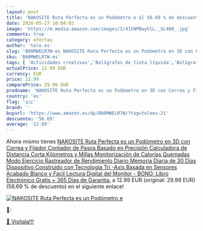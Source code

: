 ```yaml
---
layout: post
title: 'NAKOSITE Ruta Perfecta es un Podómetro e al 56.69 % de descuento'
date: 2020-05-27 10:04:02
image: 'https://m.media-amazon.com/images/I/41tNPBwyhlL._SL400_.jpg'
comments: true
category: ofertas
author: 'tole.es'
slug: 'B00MWELR7W-es NAKOSITE Ruta Perfecta es un Podómetro en 3D con Correa y...'
sku: 'B00MWELR7W-es'
tags: [ 'Actividades creativas','Bolígrafos de tinta líquida','Bolígrafos y recambios','Bolígrafos, lápices y útiles de escritura','Juguetes','Juguetes y juegos','Material de educación infantil','Material de escritura y dibujo para niños','Material escolar y educativo','Mosaicos para niños','Oficina y papelería','Pinturas','Rotuladores de colores para niños','Témperas y pinturas para murales','calculadora', ]
actualPrice: 12.99 EUR
currency: EUR
price: 12.99
comparePrice: 29.99 EUR
prodname: 'NAKOSITE Ruta Perfecta es un Podómetro en 3D con Correa y Fijador  Contador de Pasos Basado en Precisión  Calculadora de Distancia Corta  Kilómetros y Millas   Monitorización de Calorías Quemadas  Modo Ejercicio  Rastreador de Rendimiento Diario  Memoria Diaria de 30 Días  Dispositivo Construido con Tecnología Tri -Axis  Basada en Sensores   Acabado Blanco y Fácil Lectura Digital del Monitor - BONO: Libro Electrónico Gratis + 365 Días de Garantía.'
country: 'es'
flag: '🇪🇸'
brand: ''
buyurl: 'https://www.amazon.es/dp/B00MWELR7W/?tag=tolees-21'
descuento: '56.69'
average: '12.99'
---
```


Ahora mismo tienes [NAKOSITE Ruta Perfecta es un Podómetro en 3D con Correa y Fijador  Contador de Pasos Basado en Precisión  Calculadora de Distancia Corta  Kilómetros y Millas   Monitorización de Calorías Quemadas  Modo Ejercicio  Rastreador de Rendimiento Diario  Memoria Diaria de 30 Días  Dispositivo Construido con Tecnología Tri -Axis  Basada en Sensores   Acabado Blanco y Fácil Lectura Digital del Monitor - BONO: Libro Electrónico Gratis + 365 Días de Garantía.](https://www.amazon.es/dp/B00MWELR7W/?tag=tolees-21) a 12.99 EUR (original: 29.99 EUR) (56.69 %  de descuento) en el siguiente enlace!

[![NAKOSITE Ruta Perfecta es un Podómetro e](https://m.media-amazon.com/images/I/41tNPBwyhlL._SL400_.jpg)](https://www.amazon.es/dp/B00MWELR7W/?tag=tolees-21)

🔎:


[🛒 Visítala!!!](https://www.amazon.es/dp/B00MWELR7W/?tag=tolees-21)
